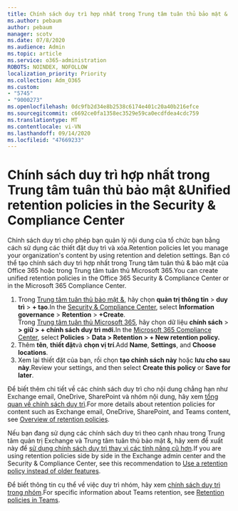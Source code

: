 ```yaml
---
title: Chính sách duy trì hợp nhất trong Trung tâm tuân thủ bảo mật &
ms.author: pebaum
author: pebaum
manager: scotv
ms.date: 07/8/2020
ms.audience: Admin
ms.topic: article
ms.service: o365-administration
ROBOTS: NOINDEX, NOFOLLOW
localization_priority: Priority
ms.collection: Adm_O365
ms.custom:
- "5745"
- "9000273"
ms.openlocfilehash: 0dc9fb2d34e8b2538c6174e401c20a40b216efce
ms.sourcegitcommit: c6692ce0fa1358ec3529e59ca0ecdfdea4cdc759
ms.translationtype: MT
ms.contentlocale: vi-VN
ms.lasthandoff: 09/14/2020
ms.locfileid: "47669233"
---
```

# <a name="unified-retention-policies-in-the-security--compliance-center"></a><span data-ttu-id="decf7-102">Chính sách duy trì hợp nhất trong Trung tâm tuân thủ bảo mật &</span><span class="sxs-lookup"><span data-stu-id="decf7-102">Unified retention policies in the Security & Compliance Center</span></span>

<span data-ttu-id="decf7-103">Chính sách duy trì cho phép bạn quản lý nội dung của tổ chức bạn bằng cách sử dụng các thiết đặt duy trì và xóa.</span><span class="sxs-lookup"><span data-stu-id="decf7-103">Retention policies let you manage your organization's content by using retention and deletion settings.</span></span> <span data-ttu-id="decf7-104">Bạn có thể tạo chính sách duy trì hợp nhất trong Trung tâm tuân thủ & bảo mật của Office 365 hoặc trong Trung tâm tuân thủ Microsoft 365.</span><span class="sxs-lookup"><span data-stu-id="decf7-104">You can create unified retention policies in the Office 365 Security & Compliance Center or in the Microsoft 365 Compliance Center.</span></span> 

1. <span data-ttu-id="decf7-105">Trong [Trung tâm tuân thủ bảo mật &](https://go.microsoft.com/fwlink/p/?linkid=2077143), hãy chọn **quản trị thông tin**  >  **duy trì**  >  **+ tạo**.</span><span class="sxs-lookup"><span data-stu-id="decf7-105">In the [Security & Compliance Center](https://go.microsoft.com/fwlink/p/?linkid=2077143), select **Information governance** > **Retention** > **+Create**.</span></span> <br/>
    <span data-ttu-id="decf7-106">Trong [Trung tâm tuân thủ Microsoft 365](https://go.microsoft.com/fwlink/p/?linkid=2077149), hãy chọn dữ liệu **chính sách**  >  **> giữ > + chính sách duy trì mới.**</span><span class="sxs-lookup"><span data-stu-id="decf7-106">In the [Microsoft 365 Compliance Center](https://go.microsoft.com/fwlink/p/?linkid=2077149), select **Policies** > **Data > Retention > + New retention policy.**</span></span>
2. <span data-ttu-id="decf7-107">Thêm **tên**, **thiết đặt**và **chọn vị trí**.</span><span class="sxs-lookup"><span data-stu-id="decf7-107">Add **Name**, **Settings**, and **Choose locations**.</span></span>
3. <span data-ttu-id="decf7-108">Xem lại thiết đặt của bạn, rồi chọn **tạo chính sách này** hoặc **lưu cho sau này**.</span><span class="sxs-lookup"><span data-stu-id="decf7-108">Review your settings, and then select **Create this policy** or **Save for later**.</span></span>  
      
<span data-ttu-id="decf7-109">Để biết thêm chi tiết về các chính sách duy trì cho nội dung chẳng hạn như Exchange email, OneDrive, SharePoint và nhóm nội dung, hãy xem [tổng quan về chính sách duy trì](https://go.microsoft.com/fwlink/?linkid=2127785).</span><span class="sxs-lookup"><span data-stu-id="decf7-109">For more details about retention policies for content such as Exchange email, OneDrive, SharePoint, and Teams content, see [Overview of retention policies](https://go.microsoft.com/fwlink/?linkid=2127785).</span></span>  
    
<span data-ttu-id="decf7-110">Nếu bạn đang sử dụng các chính sách duy trì theo cạnh nhau trong Trung tâm quản trị Exchange và Trung tâm tuân thủ bảo mật &, hãy xem đề xuất này để [sử dụng chính sách duy trì thay vì các tính năng cũ hơn](https://docs.microsoft.com/microsoft-365/compliance/retention-policies?view=o365-worldwide#use-a-retention-policy-instead-of-older-features).</span><span class="sxs-lookup"><span data-stu-id="decf7-110">If you are using retention policies side by side in the Exchange admin center and the Security & Compliance Center, see this recommendation to [Use a retention policy instead of older features](https://docs.microsoft.com/microsoft-365/compliance/retention-policies?view=o365-worldwide#use-a-retention-policy-instead-of-older-features).</span></span>  
    
<span data-ttu-id="decf7-111">Để biết thông tin cụ thể về việc duy trì nhóm, hãy xem [chính sách duy trì trong nhóm](https://docs.microsoft.com/microsoftteams/retention-policies).</span><span class="sxs-lookup"><span data-stu-id="decf7-111">For specific information about Teams retention, see [Retention policies in Teams](https://docs.microsoft.com/microsoftteams/retention-policies).</span></span>